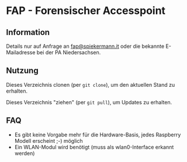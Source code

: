 # FAP - Forensischer Accesspoint

## Information
Details nur auf Anfrage an fap@spiekermann.it oder die bekannte E-Mailadresse bei der PA Niedersachsen.


## Nutzung
Dieses Verzeichnis clonen (per `git clone`), um den aktuellen Stand zu erhalten.

Dieses Verzeichnis "ziehen" (per `git pull`), um Updates zu erhalten.

## FAQ
- Es gibt keine Vorgabe mehr für die Hardware-Basis, jedes Raspberry Modell erscheint ;-) möglich
- Ein WLAN-Modul wird benötigt (muss als wlan0-Interface erkannt werden)
